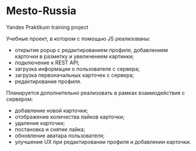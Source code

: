 # Mesto-Russia
Yandex Praktikum training project 

Учебные проект, в котором с помощью JS реализованы: 
- открытие popup c редактированием профиля, добавлением карточки в разметку и увеличением картинки;
- подключение к REST API; 
- загрузка информации о пользователе с сервера;
- загрузка первоначальных карточек с сервера;
- редактирование профиля.

Планируется дополнительно реализовать в рамках взаимодействия с сервером: 
- добавление новой карточки;
- отображение количества лайков карточки; 
- удаление карточки;
- постановка и снятие лайка;
- обновление аватара пользователя;
- улучшение UX при редактировании профиля и добавлении карточки.
